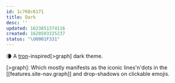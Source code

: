 ```yaml
---
id: 1c768c6171
title: Dark
desc: ''
updated: 1623851374116
created: 1620503325237
status: "\U0001F331"
---
```

🌘 A [tron](https://www.google.com/search?q=tron+style&tbm=isch&ved=2ahUKEwiNlMq77brwAhVRRlMKHZ5_DYcQ2-cCegQIABAA&oq=tron+style&gs_lcp=CgNpbWcQAzICCAAyAggAMgIIADICCAAyAggAMgIIADICCAAyAggAMgIIADICCAA6BwgAELEDEEM6BAgAEENQsL1rWJbKa2Cjy2toAHAAeACAAasBiAH9BJIBAzQuMpgBAKABAaoBC2d3cy13aXotaW1nwAEB&sclient=img&ei=ReuWYM3dE9GMzQKe_7W4CA&bih=1005&biw=1920)-inspired[>graph] dark theme.

[>graph]: Which mostly manifests as the iconic lines'n'dots in the [[features.site-nav.graph]] and drop-shadows on clickable emojis.

